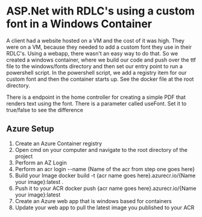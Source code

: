 # ASP.Net with RDLC's using a custom font in a Windows Container
A client had a website hosted on a VM and the cost of it was high. They were on a VM, because they needed to add a custom font they use in their RDLC's. Using a webapp, there wasn't an easy way to do that. So we created a windows container, where we build our code and push over the ttf file to the windows/fonts directory and then set our entry point to run a powershell script. In the powershell script, we add a registry item for our custom font and then the container starts up. See the docker file at the root directory. 

There is a endpoint in the home controller for creating a simple PDF that renders text using the font. There is a parameter called useFont. Set it to true/false to see the difference

## Azure Setup

1. Create an Azure Container registry
2. Open cmd on your computer and navigate to the root directory of the project
3. Perform an AZ Login
4. Perform an acr login --name {Name of the acr from step one goes here}
5. Build your Image docker build -t {acr name goes here}.azurecr.io/{Name your image}:latest .
6. Push it to your ACR docker push {acr name goes here}.azurecr.io/{Name your image}:latest
7. Create an Azure web app that is windows based for containers
8. Update your web app to pull the latest image you published to your ACR
